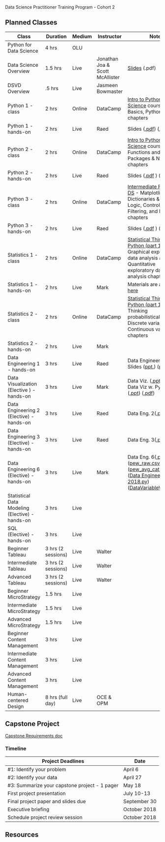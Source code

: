 Data Science Practitioner Training Program - Cohort 2

## Planned Classes

|Class   |Duration  |Medium   |Instructor   |Note   |
|---|---|---|---|---|
|Python for Data Science   |4 hrs   |OLU   |   |   |
|Data Science Overview   |1.5 hrs   |Live   |Jonathan Joa & Scott McAllister   |[Slides](https://github.com/GSA/training-pathway-data-practitioner/blob/master/Cohort%202/Intro-to-Data-Science-March2018.pdf) (.pdf)   |
|DSVD Overview   |.5 hrs   |Live   |Jasmeen Bowmaster   |   |
| Python 1 - class  |2 hrs   |Online   |DataCamp   |[Intro to Python for Data Science](https://www.datacamp.com/courses/intro-to-python-for-data-science) course. Python Basics, Python Lists chapters   |
|Python 1 - hands-on   |2 hrs   |Live   |Raed   | Slides ([.pdf](https://github.com/GSA/training-pathway-data-practitioner/blob/master/Cohort%202/Python%20For%20Data%20Science%20-%20Introduction%20-%20COHORT2.pdf)) ([.ppt](https://github.com/GSA/training-pathway-data-practitioner/blob/master/Cohort%202/Python%20For%20Data%20Science%20-%20Introduction%20-%20COHORT2.pptx))  |
|Python 2 - class   |2 hrs   |Online   |DataCamp   |[Intro to Python for Data Science](https://www.datacamp.com/courses/intro-to-python-for-data-science) course. Functions and Packages & NumPy chapters   |
|Python 2 - hands-on  |2 hrs  |Live  |Raed  | Slides ([.pdf](https://github.com/GSA/training-pathway-data-practitioner/blob/master/Cohort%202/Python%20For%20Data%20Science%20-%20Introduction2%20-%20COHORT2.pdf) ) ([.ppt](https://github.com/GSA/training-pathway-data-practitioner/blob/master/Cohort%202/Python%20For%20Data%20Science%20-%20Introduction2%20-%20COHORT2.pptx)) |
|Python 3 - class  |2 hrs  |Online  |DataCamp  |[Intermediate Python for DS](https://www.datacamp.com/courses/intermediate-python-for-data-science) - Matplotlib, Dictionaries & Pandas, Logic, Control Flow and Filtering, and Loops chapters   |
|Python 3 - hands-on  |2 hrs  |Live  |Raed  | Slides ([.pdf](https://github.com/GSA/training-pathway-data-practitioner/blob/master/Cohort%202/Python%20For%20Data%20Science%20-%20Intermediate%20-%20COHORT2.pdf) ) ([.ppt](https://github.com/GSA/training-pathway-data-practitioner/blob/master/Cohort%202/Python%20For%20Data%20Science%20-%20Intermediate%20-%20COHORT2.pptx))|
|Statistics 1 - class |2 hrs  |Online  |DataCamp  |[Statistical Thinking in Python (part 1)](https://www.datacamp.com/courses/statistical-thinking-in-python-part-1) - Graphical exploratory data analysis and Quantitative exploratory data analysis chapters  |
|Statistics 1 - hands-on  |2 hrs  |Live  |Mark  | Materials are available [here](https://github.com/GSA/training-pathway-data-practitioner/tree/master/Cohort%202/statistics-1) |
|Statistics 2 - class |2 hrs  |Online  |DataCamp  |[Statistical Thinking in Python (part 1)](https://www.datacamp.com/courses/statistical-thinking-in-python-part-1) - Thinking probabilistically -- Discrete variables and Continuous variables chapters  |
|Statistics 2 - hands-on  |2 hrs  |Live  |Mark  |  |
|Data Engineering 1 - hands-on  |3 hrs  |Live  | Raed |Data Engineering 1 Slides  ([ppt.](https://github.com/GSA/training-pathway-data-practitioner/blob/master/Cohort%202/Data%20Engineering%202.pptx)) ([pdf.](https://github.com/GSA/training-pathway-data-practitioner/blob/master/Cohort%202/Data%20Engineering%202.pptx.pdf))|
|Data Visualization (Elective ) - hands-on |3 hrs |Live | Mark| Data Viz. ([.ppt](https://github.com/GSA/training-pathway-data-practitioner/blob/master/Cohort%202/Data%20Visualization.pptx)) ([.pdf](https://github.com/GSA/training-pathway-data-practitioner/blob/master/Cohort%202/Data%20Visualization.pptx.pdf)) <br/> Data Viz w. Python ([.ppt](https://github.com/GSA/training-pathway-data-practitioner/blob/master/Cohort%202/Data%20Visualization%20with%20Python.pptx)) ([.pdf](https://github.com/GSA/training-pathway-data-practitioner/blob/master/Cohort%202/Data%20Visualization%20with%20Python.pptx.pdf)) |
|Data Engineering 2 (Elective) - hands-on |3 hrs |Live |Raed | Data Eng. 2([.ppt](https://github.com/GSA/training-pathway-data-practitioner/blob/master/Cohort%202/Data%20Engineering%202.pptx)) ([.pdf](https://github.com/GSA/training-pathway-data-practitioner/blob/master/Cohort%202/Data%20Engineering%202.pptx.pdf))|
|Data Engineering 3 (Elective) - hands-on |3 hrs |Live |Raed |Data Eng. 3([.ppt](https://github.com/GSA/training-pathway-data-practitioner/blob/master/Cohort%202/Data%20Engineering%203.pptx)) ([.pdf](https://github.com/GSA/training-pathway-data-practitioner/blob/master/Cohort%202/Data%20Engineering%203.pptx.pdf)) |
|Data Engineering 6 (Elective) - hands-on |3 hrs |Live | Mark|Data Eng. 6([.ppt](https://github.com/GSA/training-pathway-data-practitioner/blob/master/Cohort%202/Data%20Engineering%206-2018.pptx)) ([.pdf](https://github.com/GSA/training-pathway-data-practitioner/blob/master/Cohort%202/Data%20Engineering%206-2018.pptx.pdf)) ([pew_raw.csv](https://github.com/GSA/training-pathway-data-practitioner/blob/master/Cohort%202/pew_raw.csv))([pew_avg_cat.csv](https://github.com/GSA/training-pathway-data-practitioner/blob/master/Cohort%202/pew_avg_cat.csv))([Data Engineering 6-2018.py](https://github.com/GSA/training-pathway-data-practitioner/blob/master/Cohort%202/Data%20Engineering%206-2018.py))([DataVariableValue.csv](https://github.com/GSA/training-pathway-data-practitioner/blob/master/Cohort%202/DataVariableValue.csv)) |
|Statistical Data Modeling (Elective) - hands-on |3 hrs |Live | | |
|SQL (Elective) - hands-on |3 hrs |Live | | |
|Beginner Tableau |3 hrs (2 sessions) |Live  |Walter | |
|Intermediate Tableau |3 hrs (2 sessions) |Live  |Walter | |
|Advanced Tableau |3 hrs (2 sessions) |Live  |Walter |  |
|Beginner MicroStrategy |1.5 hrs |Live | |
|Intermediate MicroStrategy |1.5 hrs |Live | |
|Advanced MicroStrategy |1.5 hrs |Live | |
|Beginner Content Management |3 hrs |Live | |
|Intermediate Content Management |3 hrs |Live | |
|Advanced Content Management |3 hrs |Live | |
|Human-centered Design |8 hrs (full day) |Live |OCE & OPM |

## Capstone Project 
[Capstone Requirements doc](https://github.com/GSA/training-pathway-data-practitioner/blob/master/Cohort%202/Data%20Science%20Capstone%20Project%20-%20Cohort%202.pdf)
### Timeline
|Project Deadlines  |Date  |
|---|---|
|#1: Identify your problem  |April 6  | 
|#2: Identify your data  |April 27  |
|#3: Summarize your capstone project - 1 pager  |May 18  |
|First project presentation  | July 10-13  |
|Final project paper and slides due  |September 30  |
|Executive briefing | October 2018 |
|Schedule project review session  |October 2018  |


## Resources 


